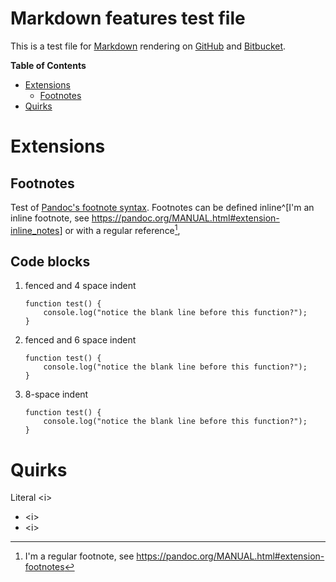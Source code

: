 # Markdown features test file

This is a test file for
[Markdown](https://daringfireball.net/projects/markdown/) rendering on
[GitHub](https://github.com/miccoli/markdown-test) and
[Bitbucket](https://bitbucket.org/miccoli/markdown-test).

<!-- markdown-toc start - Don't edit this section. Run M-x markdown-toc-generate-toc again -->
**Table of Contents**

- [Extensions](#extensions)
    - [Footnotes](#footnotes)
- [Quirks](#quirks)

<!-- markdown-toc end -->

# Extensions #

## Footnotes ##

Test of [Pandoc's footnote
syntax](https://pandoc.org/MANUAL.html#footnotes).
Footnotes can be defined inline^[I'm an inline footnote, see
<https://pandoc.org/MANUAL.html#extension-inline_notes>] or with a
regular reference[^1],

[^1]: I'm a regular footnote, see
    <https://pandoc.org/MANUAL.html#extension-footnotes>

## Code blocks ##

1. fenced and 4 space indent

    ```
	function test() {
		console.log("notice the blank line before this function?");
	}
	```

1. fenced and 6 space indent

      ```
      function test() {
	      console.log("notice the blank line before this function?");
     }
     ```

1. 8-space indent

	   function test() {
		   console.log("notice the blank line before this function?");
	   }

# Quirks

Literal &lt;i&gt;

- \<i\>
- \<i>
